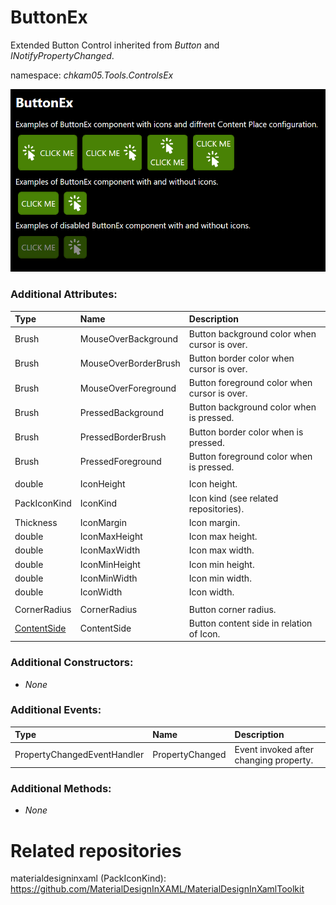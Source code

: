 # ButtonEx
Extended Button Control inherited from _Button_ and _INotifyPropertyChanged_.

namespace: _chkam05.Tools.ControlsEx_

![ButtonEx Examples (Images/ButtonEx.png)](../Images/ButtonEx.png)

### Additional Attributes:

| Type         | Name                 | Description |
|:-------------|:---------------------|:------------|
| Brush        | MouseOverBackground  | Button background color when cursor is over. |
| Brush        | MouseOverBorderBrush | Button border color when cursor is over. |
| Brush        | MouseOverForeground  | Button foreground color when cursor is over. |
| Brush        | PressedBackground    | Button background color when is pressed. |
| Brush        | PressedBorderBrush   | Button border color when is pressed. |
| Brush        | PressedForeground    | Button foreground color when is pressed. |
|||
| double       | IconHeight           | Icon height. |
| PackIconKind | IconKind             | Icon kind (see related repositories). |
| Thickness    | IconMargin           | Icon margin. |
| double       | IconMaxHeight        | Icon max height. |
| double       | IconMaxWidth         | Icon max width. |
| double       | IconMinHeight        | Icon min height. |
| double       | IconMinWidth         | Icon min width. |
| double       | IconWidth            | Icon width. |
|||
| CornerRadius | CornerRadius         | Button corner radius. |
| [ContentSide](ContentSide.md) | ContentSide | Button content side in relation of Icon. |

### Additional Constructors:

- _None_

### Additional Events:

| Type                        | Name             | Description |
|:----------------------------|:-----------------|:------------|
| PropertyChangedEventHandler | PropertyChanged  | Event invoked after changing property. |

### Additional Methods:

- _None_

# Related repositories

materialdesigninxaml (PackIconKind): https://github.com/MaterialDesignInXAML/MaterialDesignInXamlToolkit
